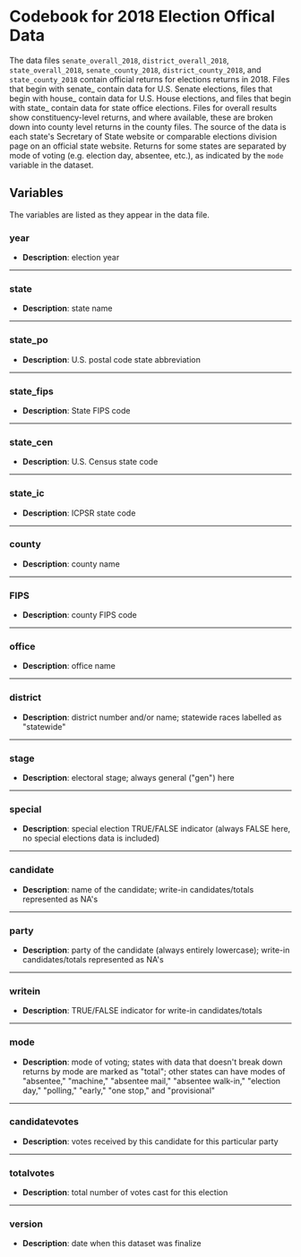 # Codebook for 2018 Election Offical Data

The data files `senate_overall_2018`, `district_overall_2018`, `state_overall_2018`, `senate_county_2018`, `district_county_2018`, and `state_county_2018` contain official returns for elections returns in 2018. Files that begin with senate_ contain data for U.S. Senate elections, files that begin with house_ contain data for U.S. House elections, and files that begin with state_ contain data for state office elections. Files for overall results show constituency-level returns, and where available, these are broken down into county level returns in the county files. The source of the data is each state's Secretary of State website or comparable elections division page on an official state website. Returns for some states are separated by mode of voting (e.g. election day, absentee, etc.), as indicated by the `mode` variable in the dataset.

## Variables
The variables are listed as they appear in the data file. 

### year
- **Description**: election year	

------------------

### state
- **Description**: state name 

-----------------

### state_po
- **Description**: U.S. postal code state abbreviation

----------------

### state_fips
 - **Description**: State FIPS code

----------------

### state_cen
 - **Description**: U.S. Census state code

 ---------------
 
### state_ic
 - **Description**: ICPSR state code

-----------------

### county
 - **Description**: county name

-----------------

### FIPS
 - **Description**: county FIPS code

-----------------

### office
- **Description**: office name

-----------------

### district
- **Description**: district number and/or name; statewide races labelled as "statewide"

-----------------

### stage
- **Description**: electoral stage; always general ("gen") here

-----------------

### special
- **Description**: special election TRUE/FALSE indicator (always FALSE here, no special elections data is included)

-----------------

### candidate
- **Description**: name of the candidate; write-in candidates/totals represented as NA's
 
-----------------

### party
- **Description**: party of the candidate (always entirely lowercase); write-in candidates/totals represented as NA's

-----------------

### writein
- **Description**: TRUE/FALSE indicator for write-in candidates/totals

-----------------

### mode
- **Description**: mode of voting; states with data that doesn't break down returns by mode are marked as "total"; other states can have modes of "absentee," "machine," "absentee mail," "absentee walk-in," "election day," "polling," "early," "one stop," and "provisional" 

-----------------

### candidatevotes 
- **Description**: votes received by this candidate for this particular party

----------------

### totalvotes
- **Description**: total number of votes cast for this election

----------------

### version  
- **Description**: date when this dataset was finalize